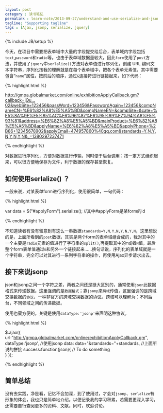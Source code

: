 ```yaml
---
layout: post
category : 读书笔记
permalink : learn-note/2013-09-27/understand-and-use-serialize-and-jsonp/
tagline: "Supporting tagline"
tags : [Ajax, jsonp, serialize, jquery]
---
```


{% include JB/setup %}

今天，在项目中需要把表单域中大量的字段提交给后台，表单域内字段包括`text`,`password`和`radio`等，也由于表单域数据量较大，因此`form`使用了`post`方法，并使用了`jquery`中`serlalize()`方法对表单值进行序列化，创建 URL 编码文本字符串，序列化按我的理解就是在每个表单域中，把各个表单元素值，其中需要包含“`name`”属性，按前后的顺序，通过`&`连接符进行链接起来，如下代码：

<!--break-->

{% highlight html %}

http://gmpa.globalmarket.com/online/exhibitionApplyCallback.gm?callback=jQu…02&webSite=123456&passWord=123456&PasswordAgain=123456&compNameCN=%E6%82%A8%E5%A5%BD&compNameEN=&compSite=&cate=%E5%8A%9E%E5%85%AC%E6%96%87%E6%95%99%E7%94%A8%E5%93%81&address=%E6%82%A8%E5%A5%BD&mainProduct=%E6%82%A8%E5%A5%BD&applyName=%E6%82%A8%E5%A5%BD&applyPhone=%2B86+12345678902&applyEmail=474957860%40qq.com&standards=Y,N,Y,N,Y,N,Y,N&_=1380297237471

{% endhighlight %}


对数据进行序列化，方便对数据进行传输，同时便于后台调用；按一定方式组织起来，可以很方便地保存为文件，利于数据的保存甚至恢复。

## 如何使用serlalize() ？ ##

一般来说，对某表单form进行序列化，使用很简单，一句代码：

{% highlight html %}

var data = $("#applyForm").serialize(); //其中#applyForm是某form的id

{% endhighlight %}

不知道读者有没有留意到有这么一串数据`standards=Y,N,Y,N,Y,N,Y,N`，这里想说的是，上面所看到的`post`数据，其实是两个form的表单域组合成的，我对其中的一个主要是`radio`元素的值进行了字符串的`split()`,再提取其中的`Y`或者`N`值，最后整个form表单值通过`&`和另外一个链接起来……换句话说，序列化的表单域就是一个字符串，完全可以对其进行一系列字符串的操作，再使用Ajax异步请求出去。

## 接下来说jsonp ##

json和jsonp之间一个字符之差，两者之间还是挺大区别的，通常使用`json`此数据格式来传递数据，这里强调的是`数据格式`；靠`jsonp`来`跨域`传值，这里强调的是跨域交换数据的`协议`，一种非官方的跨域交换数据的协议。跨域可以理解为：不同后台，不同领域之间的传递数据。

使用也蛮方便的，关键是使用`dataType:'jsonp'`来声明这种协议。

{% highlight html %}

   $.ajax({
          url:"http://gmpa.globalmarket.com/online/exhibitionApplyCallback.gm",
          dataType:'jsonp',         //使用jsonp
          data: data+"&standards="+standards, //上面所说的拼接
          success:function(json){
             // To do something      
          }
    });

{% endhighlight %}

## 简单总结 ##

没有去实践，净是看，记忆不会加深，到了使用过，才会对`jsonp`、`serlalize`有形象的体会，我也只是简单地介绍，以便记录我的学习积累，若需要更深入学习，还需要自行查阅更多的资料、文献，同时，欢迎讨论。
